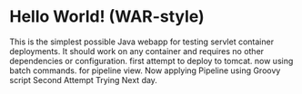 Hello World! (WAR-style)
===============

This is the simplest possible Java webapp for testing servlet container deployments.  It should work on any container and requires no other dependencies or configuration.
first attempt to deploy to tomcat. 
now using batch commands.
for pipeline view.
Now applying Pipeline using Groovy script
Second Attempt
Trying Next day.
